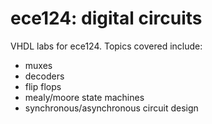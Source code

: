 # ece124: digital circuits

VHDL labs for ece124. Topics covered include: 

* muxes
* decoders
* flip flops
* mealy/moore state machines
* synchronous/asynchronous circuit design
